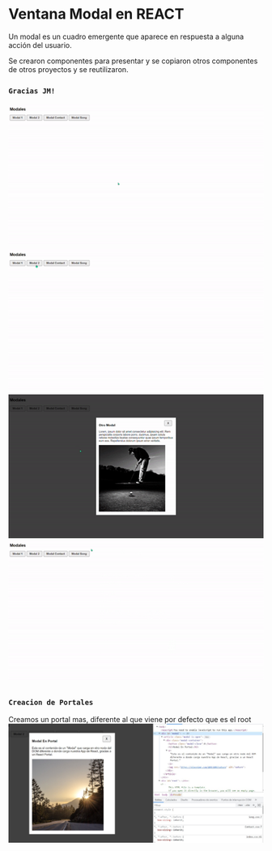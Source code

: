 # Ventana Modal en REACT

Un modal es un cuadro emergente que aparece en respuesta a alguna acción del usuario.

Se crearon componentes para presentar y se copiaron otros componentes de otros proyectos y se reutilizaron.

### `Gracias JM!`

![imagenText](./src/gifts/ezgif.com-gif-maker.gif)
![imagenText](<./src/gifts/ezgif.com-gif-maker (1).gif>)
![imagenText](<./src/gifts/ezgif.com-gif-maker (2).gif>)
![imagenText](<./src/gifts/ezgif.com-gif-maker (3).gif>)

### `Creacion de Portales`

Creamos un portal mas, diferente al que viene por defecto que es el root
![imagenText](./src/gifts/portal.jpeg)
